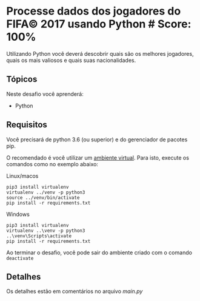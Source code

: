 # Processe dados dos jogadores do FIFA© 2017 usando Python # Score: 100%

Utilizando Python você deverá descobrir quais são os melhores jogadores, quais os mais valiosos e quais suas nacionalidades.

## Tópicos

Neste desafio você aprenderá:

- Python

## Requisitos

Você precisará de python 3.6 (ou superior) e do gerenciador de pacotes pip.

O recomendado é você utilizar um [ambiente virtual](https://pythonacademy.com.br/blog/python-e-virtualenv-como-programar-em-ambientes-virtuais). Para isto, execute os comandos como no exemplo abaixo:

Linux/macos

    pip3 install virtualenv
    virtualenv ../venv -p python3
    source ../venv/bin/activate 
    pip install -r requirements.txt

Windows

    pip3 install virtualenv
    virtualenv ..\venv -p python3
    ..\venv\Scripts\activate
    pip install -r requirements.txt


Ao terminar o desafio, você pode sair do ambiente criado com o comando `deactivate`

## Detalhes

Os detalhes estão em comentários no arquivo _main.py_

